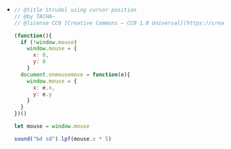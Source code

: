 - ```javascript
  // @title Strudel using cursor position
  // @by TACHA~
  // @license CC0 [Creative Commons — CC0 1.0 Universal](https://creativecommons.org/publicdomain/zero/1.0/)
  
  (function(){
    if (!window.mouse)
      window.mouse = {
        x: 0,
        y: 0
      }  
    document.onmousemove = function(e){
      window.mouse = {
        x: e.x,
        y: e.y
      }
    }
  })()
  
  let mouse = window.mouse
  
  sound("bd sd").lpf(mouse.x * 5)
  ```